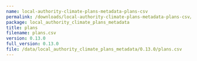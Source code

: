 ```yaml
---
name: local-authority-climate-plans-metadata-plans-csv
permalink: /downloads/local-authority-climate-plans-metadata-plans-csv/0_13_0
package: local_authority_climate_plans_metadata
title: plans
filename: plans.csv
version: 0.13.0
full_version: 0.13.0
file: /data/local_authority_climate_plans_metadata/0.13.0/plans.csv
---
```

